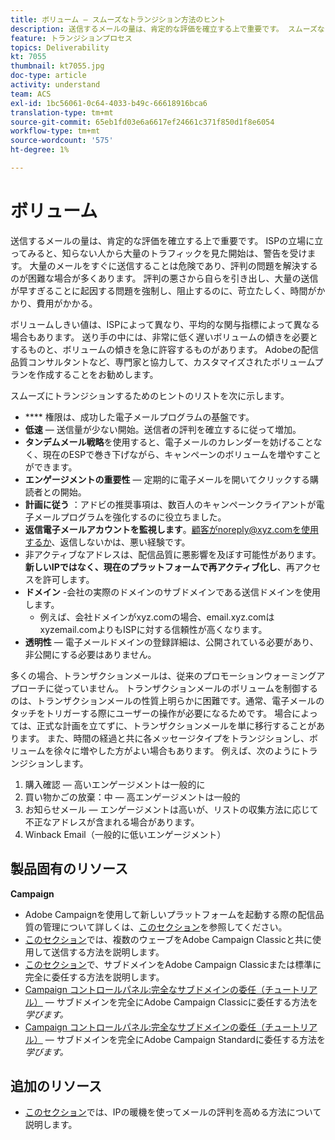 ```yaml
---
title: ボリューム — スムーズなトランジション方法のヒント
description: 送信するメールの量は、肯定的な評価を確立する上で重要です。 スムーズなトランジションを実現する方法を学びます。
feature: トランジションプロセス
topics: Deliverability
kt: 7055
thumbnail: kt7055.jpg
doc-type: article
activity: understand
team: ACS
exl-id: 1bc56061-0c64-4033-b49c-66618916bca6
translation-type: tm+mt
source-git-commit: 65eb1fd03e6a6617ef24661c371f850d1f8e6054
workflow-type: tm+mt
source-wordcount: '575'
ht-degree: 1%

---
```


# ボリューム

送信するメールの量は、肯定的な評価を確立する上で重要です。 ISPの立場に立ってみると、知らない人から大量のトラフィックを見た開始は、警告を受けます。 大量のメールをすぐに送信することは危険であり、評判の問題を解決するのが困難な場合が多くあります。 評判の悪さから自らを引き出し、大量の送信が早すぎることに起因する問題を強制し、阻止するのに、苛立たしく、時間がかかり、費用がかかる。

ボリュームしきい値は、ISPによって異なり、平均的な関与指標によって異なる場合もあります。 送り手の中には、非常に低く遅いボリュームの傾きを必要とするものと、ボリュームの傾きを急に許容するものがあります。 Adobeの配信品質コンサルタントなど、専門家と協力して、カスタマイズされたボリュームプランを作成することをお勧めします。

スムーズにトランジションするためのヒントのリストを次に示します。

* **** 権限は、成功した電子メールプログラムの基盤です。
* **低速**  — 送信量が少ない開始。送信者の評判を確立するに従って増加。
* **タンデムメール戦略**&#x200B;を使用すると、電子メールのカレンダーを妨げることなく、現在のESPで巻き下げながら、キャンペーンのボリュームを増やすことができます。
* **エンゲージメントの重要性**  — 定期的に電子メールを開いてクリックする購読者との開始。
* **計画に従う** ：アドビの推奨事項は、数百人のキャンペーンクライアントが電子メールプログラムを強化するのに役立ちました。
* **返信電子メールアカウントを監視します**。顧客がnoreply@xyz.comを使用するか、返信しないかは、悪い経験です。
* 非アクティブなアドレスは、配信品質に悪影響を及ぼす可能性があります。 **新しいIPではなく、現在のプラットフォームで再アクティブ化し**、再アクセスを許可します。
* **ドメイン** -会社の実際のドメインのサブドメインである送信ドメインを使用します。
   * 例えば、会社ドメインがxyz.comの場合、email.xyz.comはxyzemail.comよりもISPに対する信頼性が高くなります。
* **透明性**  — 電子メールドメインの登録詳細は、公開されている必要があり、非公開にする必要はありません。

多くの場合、トランザクションメールは、従来のプロモーションウォーミングアプローチに従っていません。 トランザクションメールのボリュームを制御するのは、トランザクションメールの性質上明らかに困難です。通常、電子メールのタッチをトリガーする際にユーザーの操作が必要になるためです。 場合によっては、正式な計画を立てずに、トランザクションメールを単に移行することがあります。 また、時間の経過と共に各メッセージタイプをトランジションし、ボリュームを徐々に増やした方がよい場合もあります。 例えば、次のようにトランジションします。

1. 購入確認 — 高いエンゲージメントは一般的に
2. 買い物かごの放棄：中 — 高エンゲージメントは一般的
3. お知らせメール — エンゲージメントは高いが、リストの収集方法に応じて不正なアドレスが含まれる場合があります。
4. Winback Email（一般的に低いエンゲージメント）

## 製品固有のリソース

**Campaign**

* Adobe Campaignを使用して新しいプラットフォームを起動する際の配信品質の管理について詳しくは、[このセクション](/help/additional-resources/ac-starting-new-platform.md)を参照してください。
* [このセクション](https://experienceleague.adobe.com/docs/campaign-classic/using/sending-messages/key-steps-when-creating-a-delivery/steps-sending-the-delivery.html#sending-using-multiple-waves)では、複数のウェーブをAdobe Campaign Classicと共に使用して送信する方法を説明します。
* [このセクション](/help/additional-resources/ac-domain-name-setup.md)で、サブドメインをAdobe Campaign Classicまたは標準に完全に委任する方法を説明します。
* [Campaign コントロールパネル:完全なサブドメインの委任（チュートリアル）](https://experienceleague.adobe.com/docs/campaign-classic-learn/control-panel/subdomains-and-certificates/subdomain-delegation.html)  — サブドメインを完全にAdobe Campaign Classicに委任する方法を *学びます。*
* [Campaign コントロールパネル:完全なサブドメインの委任（チュートリアル）](https://experienceleague.adobe.com/docs/campaign-standard-learn/control-panel/subdomains-and-certificates/subdomain-delegation.html)  — サブドメインを完全にAdobe Campaign Standardに委任する方法を *学びます。*

## 追加のリソース

* [このセクション](/help/additional-resources/increase-reputation-with-ip-warming.md)では、IPの暖機を使ってメールの評判を高める方法について説明します。
